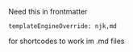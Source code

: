 <!-- ---
title: Shortcodes
tags: 
 - functionality
--- -->

Need this in frontmatter
```
templateEngineOverride: njk,md  
```

for shortcodes to work im .md files
